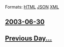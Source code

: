 
Formats: [HTML](2003/06/30/index.html)  [JSON](2003/06/30/index.json)  [XML](2003/06/30/index.xml)  

## [2003-06-30](/news/2003/06/30/index.md)

## [Previous Day...](/news/2003/06/29/index.md)

